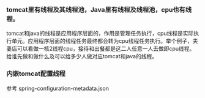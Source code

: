 
### tomcat里有线程及其线程池，Java里有线程及线程池，cpu也有线程。
tomcat和java的线程是应用程序层面的，作用是管理任务执行，cpu线程是实际执行单元。应用程序层面的线程任务最终都会转为cpu线程任务执行。举个例子，夫妻店可以看做一核2线程cpu，接待和出餐都是这二人任意一人去做即cpu线程。给谁先做和做什么及可以给多少人做对应tomcat和java的线程。

### 内嵌tomcat配置线程
参考 spring-configuration-metadata.json